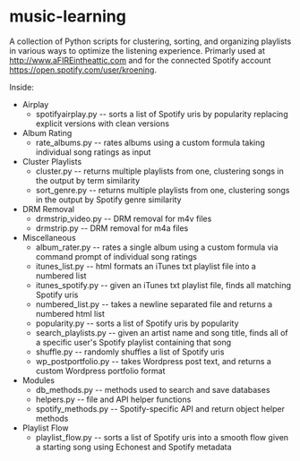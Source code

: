 # music-learning

A collection of Python scripts for clustering, sorting, and organizing playlists in various ways to optimize the listening experience.
Primarly used at http://www.aFIREintheattic.com and for the connected Spotify account https://open.spotify.com/user/kroening.

Inside:

- Airplay
  - spotifyairplay.py -- sorts a list of Spotify uris by popularity replacing explicit versions with clean versions
- Album Rating
  - rate_albums.py -- rates albums using a custom formula taking individual song ratings as input
- Cluster Playlists
  - cluster.py -- returns multiple playlists from one, clustering songs in the output by term similarity
  - sort_genre.py -- returns multiple playlists from one, clustering songs in the output by Spotify genre similarity
- DRM Removal
  - drmstrip_video.py -- DRM removal for m4v files
  - drmstrip.py -- DRM removal for m4a files
- Miscellaneous
  - album_rater.py -- rates a single album using a custom formula via command prompt of individual song ratings
  - itunes_list.py -- html formats an iTunes txt playlist file into a numbered list
  - itunes_spotify.py -- given an iTunes txt playlist file, finds all matching Spotify uris
  - numbered_list.py -- takes a newline separated file and returns a numbered html list
  - popularity.py -- sorts a list of Spotify uris by popularity
  - search_playlists.py -- given an artist name and song title, finds all of a specific user's Spotify playlist containing that song
  - shuffle.py -- randomly shuffles a list of Spotify uris
  - wp_postportfolio.py -- takes Wordpress post text, and returns a custom Wordpress portfolio format
- Modules
  - db_methods.py -- methods used to search and save databases
  - helpers.py -- file and API helper functions
  - spotify_methods.py -- Spotify-specific API and return object helper methods
- Playlist Flow
  - playlist_flow.py -- sorts a list of Spotify uris into a smooth flow given a starting song using Echonest and Spotify metadata
